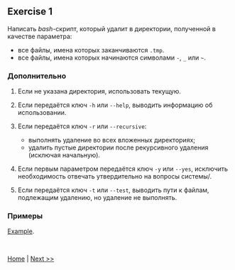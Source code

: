 ## Exercise 1

Написать *bash*-скрипт, который удалит в директории, полученной в качестве параметра:

- все файлы, имена которых заканчиваются `.tmp`.
- все файлы, имена которых начинаются символами `-`, `_` или `~`.

### Дополнительно

1. Если не указана директория, использовать текущую.

2. Если передаётся ключ `-h` или `--help`, выводить информацию об использовании.

3. Если передаётся ключ `-r` или `--recursive`:

	- выполнять удаление во всех вложенных директориях;
	- удалить пустые директории после рекурсивного удаления (исключая начальную).

4. Если первым параметром передаётся ключ `-y` или `--yes`, исключить необходимость отвечать утвердительно на вопросы системы/.

5. Если передаётся ключ `-t` или `--test`, выводить пути к файлам, подлежащим удалению, но удаление не выполнять.

### Примеры

[Example](example01.md).

<br>

[Home](../readme.md) | [Next >>](exercise02.md)


